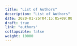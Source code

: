 ```yaml
---
title: "List of Authors"
description: "List of Authors"
date: 2020-01-26T04:15:05+09:00
draft: true
link: "authors"
collapsible: false
weight: 10000
---
```

